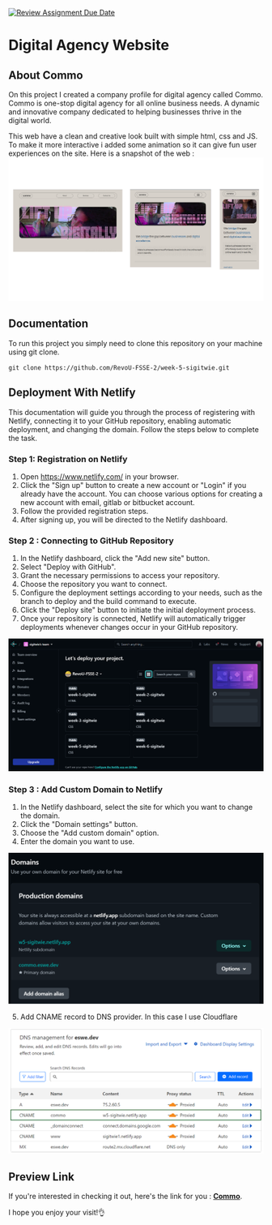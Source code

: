 [![Review Assignment Due Date](https://classroom.github.com/assets/deadline-readme-button-24ddc0f5d75046c5622901739e7c5dd533143b0c8e959d652212380cedb1ea36.svg)](https://classroom.github.com/a/f6dTnkNL)


# Digital Agency Website
## About Commo
On this project I created a company profile for digital agency called Commo. Commo is one-stop digital agency for all online business needs. A dynamic and innovative company dedicated to helping businesses thrive in the digital world.

This web have a clean and creative look built with simple html, css and JS. To make it more interactive i added some animation so it can give fun user experiences on the site. Here is a snapshot of the web :
 ![commo](/images/commo.png)


## Documentation

To run this project you simply need to clone this repository on your machine using git clone.

```
git clone https://github.com/RevoU-FSSE-2/week-5-sigitwie.git
```


## Deployment With Netlify
This documentation will guide you through the process of registering with Netlify, connecting it to your GitHub repository, enabling automatic deployment, and changing the domain. Follow the steps below to complete the task.
### **Step 1: Registration on Netlify**
1. Open https://www.netlify.com/ in your browser.
2. Click the "Sign up" button to create a new account or "Login" if you already have the account. You can choose various options for creating a new account with email, gitlab or bitbucket account.
3. Follow the provided registration steps.
4. After signing up, you will be directed to the Netlify dashboard.

### **Step 2 : Connecting to GitHub Repository**
1. In the Netlify dashboard, click the "Add new site" button.
2. Select "Deploy with GitHub".
3. Grant the necessary permissions to access your repository.
4. Choose the repository you want to connect.
5. Configure the deployment settings according to your needs, such as the branch to deploy and the build command to execute.
6. Click the "Deploy site" button to initiate the initial deployment process.
7. Once your repository is connected, Netlify will automatically trigger deployments whenever changes occur in your GitHub repository.

 ![git-net](/images/git-net.png)
### **Step 3 : Add Custom Domain to Netlify**
1. In the Netlify dashboard, select the site for which you want to change the domain.
2. Click the "Domain settings" button.
3. Choose the "Add custom domain" option.
4. Enter the domain you want to use.

![dom-net](/images/dom-net.png)

5. Add CNAME record to DNS provider. In this case I use Cloudflare 

![dns-cf](/images/dns-cf.png)
## Preview Link
If you're interested in checking it out, here's the link for you : 
**[Commo](https://commo.eswe.dev)**.

I hope you enjoy your visit!👌
